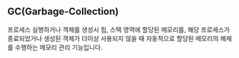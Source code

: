 ## GC(Garbage-Collection)
프로세스 실행하거나 객체를 생성시 힙, 스택 영역에 할당된 메모리를, 해당 프로세스가 종료되었거나 생성된 객체가 더이상 사용되지 않을 때 자동적으로 할당된 메모리의 해제를 수행하는 메모리 관리 기능입니다.
